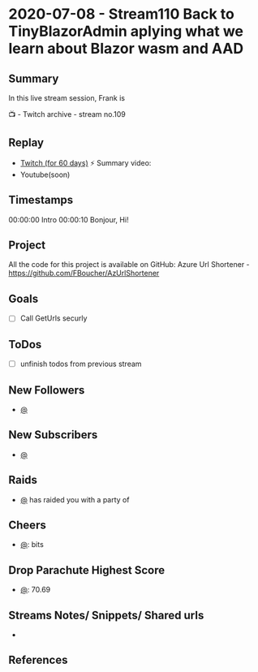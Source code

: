 
# 2020-07-08 - Stream110 Back to TinyBlazorAdmin aplying what we learn about Blazor wasm and AAD 

Summary
-------

In this live stream session, Frank is 

📺 - Twitch archive - stream no.109

Replay
------

- [Twitch (for 60 days)](https://www.twitch.tv/videos/)
⚡ Summary video:
- Youtube(soon)


Timestamps
--------

00:00:00 Intro
00:00:10 Bonjour, Hi!


Project
-------

All the code for this project is available on GitHub: Azure Url Shortener - https://github.com/FBoucher/AzUrlShortener



Goals
-----

- [ ] Call GetUrls securly



ToDos
-----
- [ ] unfinish todos from previous stream


New Followers
-------------

- [@](https://www.twitch.tv/)


New Subscribers
---------------

- [@](https://www.twitch.tv/)


Raids
------

- [@](https://www.twitch.tv/) has raided you with a party of 



Cheers
------

- [@](https://www.twitch.tv/):  bits


Drop Parachute Highest Score
----------------------------

- [@](https://www.twitch.tv/):  70.69



Streams Notes/ Snippets/ Shared urls
-----------------------------------

- 


References
----------

